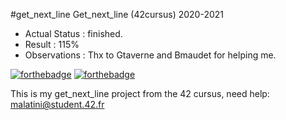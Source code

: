 #get_next_line
Get_next_line (42cursus) 2020-2021

- Actual Status : finished.
- Result        : 115%
- Observations  : Thx to Gtaverne and Bmaudet for helping me.

[![forthebadge](https://forthebadge.com/images/badges/made-with-c.svg)](https://forthebadge.com)
[![forthebadge](https://forthebadge.com/images/badges/built-with-love.svg)](https://forthebadge.com)

This is my get_next_line project from the 42 cursus,
need help:
malatini@student.42.fr
